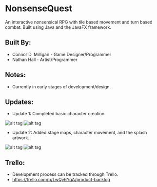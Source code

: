 # NonsenseQuest

An interactive nonsensical RPG with tile based movement and turn based combat.
Built using Java and the JavaFX framework.

## Built By:

- Connor D. Milligan - Game Designer/Programmer
- Nathan Hall - Artist/Programmer

## Notes:

- Currently in early stages of development/design.

## Updates:

- Update 1: Completed basic character creation.

![alt tag](https://preview.ibb.co/bXg2gF/Update_1_final_1.png)
![alt tag](https://preview.ibb.co/djDtov/Update_1_final_2.png)

- Update 2: Added stage maps, character movement, and the splash artwork.

![alt tag](https://preview.ibb.co/geVDqa/Update_2_splash.png)
![alt tag](https://preview.ibb.co/c24Oqa/Update_2_part_2.png)

## Trello:

- Development process can be tracked through Trello.
- https://trello.com/b/LwQy6YqA/product-backlog
